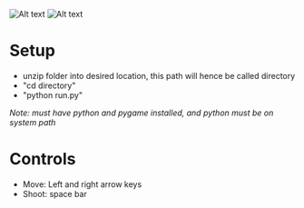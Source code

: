 ![Alt text](Space-Invaders/raw/master/screenshot.jpg) ![Alt text](Space-Invaders/raw/master/screenshot.jpg)

# Setup

- unzip folder into desired location, this path will hence be called directory
- "cd directory"
- "python run.py"

*Note: must have python and pygame installed, and python must be on system path*

# Controls
- Move: Left and right arrow keys
- Shoot: space bar
